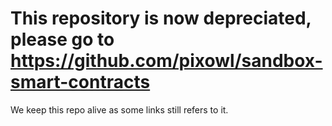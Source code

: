 This repository is now depreciated, please go to https://github.com/pixowl/sandbox-smart-contracts
==================================

We keep this repo alive as some links still refers to it.

